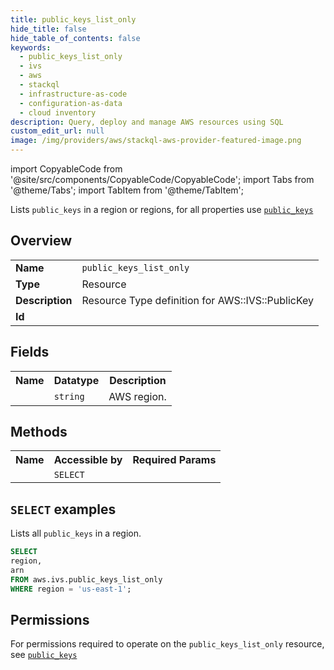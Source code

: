 ```yaml
---
title: public_keys_list_only
hide_title: false
hide_table_of_contents: false
keywords:
  - public_keys_list_only
  - ivs
  - aws
  - stackql
  - infrastructure-as-code
  - configuration-as-data
  - cloud inventory
description: Query, deploy and manage AWS resources using SQL
custom_edit_url: null
image: /img/providers/aws/stackql-aws-provider-featured-image.png
---
```


import CopyableCode from '@site/src/components/CopyableCode/CopyableCode';
import Tabs from '@theme/Tabs';
import TabItem from '@theme/TabItem';

Lists <code>public_keys</code> in a region or regions, for all properties use <a href="/providers/aws/serviceName/public_keys/"><code>public_keys</code></a>

## Overview
<table><tbody>
<tr><td><b>Name</b></td><td><code>public_keys_list_only</code></td></tr>
<tr><td><b>Type</b></td><td>Resource</td></tr>
<tr><td><b>Description</b></td><td>Resource Type definition for AWS::IVS::PublicKey</td></tr>
<tr><td><b>Id</b></td><td><CopyableCode code="aws.ivs.public_keys_list_only" /></td></tr>
</tbody></table>

## Fields
<table><tbody><tr><th>Name</th><th>Datatype</th><th>Description</th></tr><tr><td><CopyableCode code="region" /></td><td><code>string</code></td><td>AWS region.</td></tr>
</tbody></table>

## Methods

<table><tbody>
  <tr>
    <th>Name</th>
    <th>Accessible by</th>
    <th>Required Params</th>
  </tr>
  <tr>
    <td><CopyableCode code="list_resources" /></td>
    <td><code>SELECT</code></td>
    <td><CopyableCode code="region" /></td>
  </tr>
</tbody></table>

## `SELECT` examples
Lists all <code>public_keys</code> in a region.
```sql
SELECT
region,
arn
FROM aws.ivs.public_keys_list_only
WHERE region = 'us-east-1';
```


## Permissions

For permissions required to operate on the <code>public_keys_list_only</code> resource, see <a href="/providers/aws/ivs/public_keys/#permissions"><code>public_keys</code></a>

